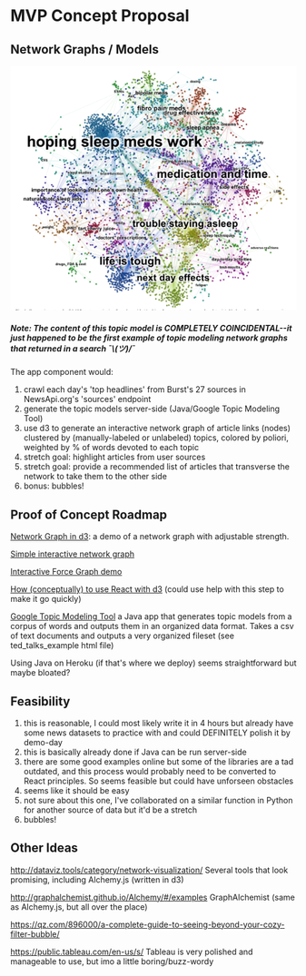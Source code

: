# MVP Concept Proposal

## Network Graphs / Models

![demo](img/topic-model.png)

##### **Note: The content of this topic model is COMPLETELY COINCIDENTAL--it just happened to be the first example of topic modeling network graphs that returned in a search ¯\\_(ツ)_/¯**

The app component would: 
1. crawl each day's 'top headlines' from Burst's 27 sources in NewsApi.org's 'sources' endpoint 
2. generate the topic models server-side (Java/Google Topic Modeling Tool) 
3. use d3 to generate an interactive network graph of article links (nodes) clustered by (manually-labeled or unlabeled) topics, colored by poliori, weighted by % of words devoted to each topic
4. stretch goal: highlight articles from user sources 
5. stretch goal: provide a recommended list of articles that transverse the network to take them to the other side 
6. bonus: bubbles! 

## Proof of Concept Roadmap

[Network Graph in d3](https://bl.ocks.org/mbostock/aba1a8d1a484f5c5f294eebd353842da): a demo of a network graph with adjustable strength. 

[Simple interactive network graph](http://bl.ocks.org/jose187/4733747) 

[Interactive Force Graph demo](https://uber.github.io/react-vis-force/?selectedKind=%3CInteractiveForceGraph%20%2F%3E&selectedStory=10%20nodes&full=0&down=1&left=1&panelRight=0&downPanel=kadirahq%2Fstorybook-addon-actions%2Factions-panel)

[How (conceptually) to use React with d3](https://d4.js.org/) (could use help with this step to make it go quickly)

[Google Topic Modeling Tool](https://code.google.com/archive/p/topic-modeling-tool/downloads)
a Java app that generates topic models from a corpus of words and outputs them in an organized data format. Takes a csv of text documents and outputs a very organized fileset (see ted_talks_example html file)

Using Java on Heroku (if that's where we deploy) seems straightforward but maybe bloated? 

## Feasibility

1. this is reasonable, I could most likely write it in 4 hours but already have some news datasets to practice with and could DEFINITELY polish it by demo-day
2. this is basically already done if Java can be run server-side
3. there are some good examples online but some of the libraries are a tad outdated, and this process would probably need to be converted to React principles. So seems feasible but could have unforseen obstacles
4. seems like it should be easy
5. not sure about this one, I've collaborated on a similar function in Python for another source of data but it'd be a stretch 
6. bubbles! 


## Other Ideas 
http://dataviz.tools/category/network-visualization/
Several tools that look promising, including Alchemy.js (written in d3)

http://graphalchemist.github.io/Alchemy/#/examples
GraphAlchemist (same as Alchemy.js, but all over the place) 


https://qz.com/896000/a-complete-guide-to-seeing-beyond-your-cozy-filter-bubble/

https://public.tableau.com/en-us/s/
Tableau is very polished and manageable to use, but imo a little boring/buzz-wordy 